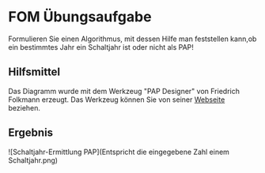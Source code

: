# FOM Übungsaufgabe 

Formulieren Sie einen Algorithmus, mit dessen Hilfe man feststellen kann,ob ein bestimmtes Jahr ein Schaltjahr ist oder nicht als PAP!

## Hilfsmittel

Das Diagramm wurde mit dem Werkzeug "PAP Designer" von Friedrich Folkmann erzeugt. Das Werkzeug können Sie von seiner [Webseite](http://friedrich-folkmann.de/papdesigner/Hauptseite.html) beziehen.

## Ergebnis

![Schaltjahr-Ermittlung PAP](Entspricht die eingegebene Zahl einem Schaltjahr.png)


